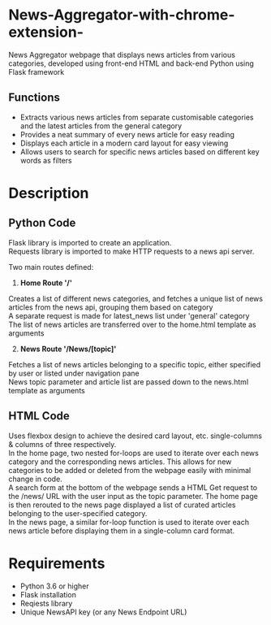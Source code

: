 # News-Aggregator-with-chrome-extension-

News Aggregator webpage that displays news articles from various categories, developed using front-end HTML and back-end Python using Flask framework

## Functions
- Extracts various news articles from separate customisable categories and the latest articles from the general category
- Provides a neat summary of every news article for easy reading
- Displays each article in a modern card layout for easy viewing
- Allows users to search for specific news articles based on different key words as filters

# Description

## Python Code
Flask library is imported to create an application.\
Requests library is imported to make HTTP requests to a news api server.

Two main routes defined:

1. **Home Route '/'**

Creates a list of different news categories, and fetches a unique list of news articles from the news api, grouping them based on category\
A separate request is made for latest_news list under 'general' category\
The list of news articles are transferred over to the home.html template as arguments

2. **News Route '/News/[topic]'**

Fetches a list of news articles belonging to a specific topic, either specified by user or listed under navigation pane\
News topic parameter and article list are passed down to the news.html template as arguments

## HTML Code
Uses flexbox design to achieve the desired card layout, etc. single-columns & columns of three respectively.\
In the home page, two nested for-loops are used to iterate over each news category and the corresponding news articles. This allows for new categories to be added or deleted from the webpage easily with minimal change in code.\
A search form at the bottom of the webpage sends a HTML Get request to the /news/<topic> URL with the user input as the topic parameter. The home page is then rerouted to the news page displayed a list of curated articles belonging to the user-specified category.\
In the news page, a similar for-loop function is used to iterate over each news article before displaying them in a single-column card format.

# Requirements
- Python 3.6 or higher
- Flask installation
- Reqiests library
- Unique NewsAPI key (or any News Endpoint URL)
